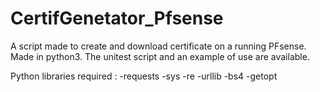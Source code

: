 # CertifGenetator_Pfsense
A script made to create and download certificate on a running PFsense.
Made in python3.
The unitest script and an example of use are available.

Python libraries required : 
-requests
-sys
-re
-urllib
-bs4 
-getopt
